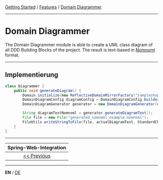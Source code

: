 [Getting Started](../index_en.md) / [Features](../guides/features_en.md) / [Domain Diagrammer](domain_diagrammer_en.md)

---

# Domain Diagrammer
The Domain Diagrammer module is able to create a UML class diagram of all DDD Building Blocks of the project. 
The result is text-based in [Nomnoml](https://nomnoml.com/) format.

---

## Implementierung

```Java
class Diagrammer {
    public void generateDiagram() {
        Domain.initialize(new ReflectiveDomainMirrorFactory("sampleshop"));
        DomainDiagramConfig diagramConfig = DomainDiagramConfig.builder().withContextPackageName("sampleshop").build();
        DomainDiagramGenerator generator = new DomainDiagramGenerator(diagramConfig);

        String diagramTextNomnoml = generator.generateDiagramText();
        File file = new File("generated_nomnoml_example.nomnoml");
        FileUtils.writeStringToFile(file, actualDiagramText, StandardCharsets.UTF_8);
    }
}
```

---

|          **Spring-Web-Integration**           |
|:---------------------------------------------:|
|  [<< Previous](spring_web_integration_en.md)  |

---

**EN** / [DE](../../german/features/domain_diagrammer_de.md)

